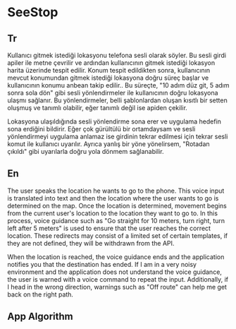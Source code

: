 # SeeStop
## Tr
Kullanıcı gitmek istediği lokasyonu telefona sesli olarak söyler. Bu sesli girdi apiler ile metne çevrilir ve ardından kullanıcının gitmek istediği lokasyon harita üzerinde tespit edilir. Konum tespit edildikten sonra, kullanıcının mevcut konumundan gitmek istediği lokasyona doğru süreç başlar ve kullanıcının konumu anbean takip edilir.. Bu süreçte, "10 adım düz git, 5 adım sonra sola dön" gibi sesli yönlendirmeler ile kullanıcının doğru lokasyona ulaşmı sağlanır. Bu yönlendirmeler, belli şablonlardan oluşan kısıtlı bir setten oluşmuş ve tanımlı olabilir, eğer tanımlı değil ise apiden çekilir.

Lokasyona ulaşıldığında sesli yönlendirme sona erer ve uygulama hedefin sona erdiğini bildirir. Eğer çok gürültülü bir ortamdaysam ve sesli yönlendirmeyi uygulama anlamaz ise girdinin tekrar edilmesi için tekrar sesli komut ile kullanıcı uyarılır. Ayrıca yanlış bir yöne yönelirsem, "Rotadan çıkıldı" gibi uyarılarla doğru yola dönmem sağlanabilir.
## En
The user speaks the location he wants to go to the phone. This voice input is translated into text and then the location where the user wants to go is determined on the map. Once the location is determined, movement begins from the current user's location to the location they want to go to. In this process, voice guidance such as "Go straight for 10 meters, turn right, turn left after 5 meters" is used to ensure that the user reaches the correct location. These redirects may consist of a limited set of certain templates, if they are not defined, they will be withdrawn from the API.

When the location is reached, the voice guidance ends and the application notifies you that the destination has ended. If I am in a very noisy environment and the application does not understand the voice guidance, the user is warned with a voice command to repeat the input. Additionally, if I head in the wrong direction, warnings such as "Off route" can help me get back on the right path.

## App Algorithm

